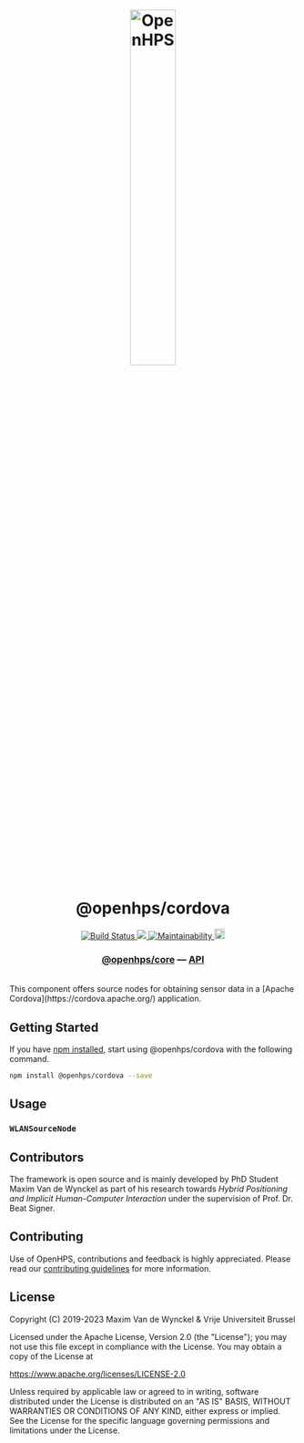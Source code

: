 <h1 align="center">
  <img alt="OpenHPS" src="https://openhps.org/images/logo_text-512.png" width="40%" /><br />
  @openhps/cordova
</h1>
<p align="center">
    <a href="https://github.com/OpenHPS/openhps-cordova/actions/workflows/main.yml" target="_blank">
        <img alt="Build Status" src="https://github.com/OpenHPS/openhps-cordova/actions/workflows/main.yml/badge.svg">
    </a>
    <a href="https://codecov.io/gh/OpenHPS/openhps-cordova">
        <img src="https://codecov.io/gh/OpenHPS/openhps-cordova/branch/master/graph/badge.svg"/>
    </a>
    <a href="https://codeclimate.com/github/OpenHPS/openhps-cordova/" target="_blank">
        <img alt="Maintainability" src="https://img.shields.io/codeclimate/maintainability/OpenHPS/openhps-cordova">
    </a>
    <a href="https://badge.fury.io/js/@openhps%cordova">
        <img src="https://badge.fury.io/js/@openhps%2Fcordova.svg" alt="npm version" height="18">
    </a>
</p>

<h3 align="center">
    <a href="https://github.com/OpenHPS/openhps-core">@openhps/core</a> &mdash; <a href="https://openhps.org/docs/cordova">API</a>
</h3>

<br />
This component offers source nodes for obtaining sensor data in a [Apache Cordova](https://cordova.apache.org/) application.

## Getting Started
If you have [npm installed](https://www.npmjs.com/get-npm), start using @openhps/cordova with the following command.
```bash
npm install @openhps/cordova --save
```
## Usage

### `WLANSourceNode`

## Contributors
The framework is open source and is mainly developed by PhD Student Maxim Van de Wynckel as part of his research towards *Hybrid Positioning and Implicit Human-Computer Interaction* under the supervision of Prof. Dr. Beat Signer.

## Contributing
Use of OpenHPS, contributions and feedback is highly appreciated. Please read our [contributing guidelines](CONTRIBUTING.md) for more information.

## License
Copyright (C) 2019-2023 Maxim Van de Wynckel & Vrije Universiteit Brussel

Licensed under the Apache License, Version 2.0 (the "License"); you may not use this file except in compliance with the License. You may obtain a copy of the License at

https://www.apache.org/licenses/LICENSE-2.0

Unless required by applicable law or agreed to in writing, software distributed under the License is distributed on an "AS IS" BASIS, WITHOUT WARRANTIES OR CONDITIONS OF ANY KIND, either express or implied. See the License for the specific language governing permissions and limitations under the License.